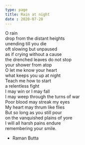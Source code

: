 ```yaml
---
type: page
title: Rain at night
date : 2020-07-20
---
```

O rain<br>
drop from the distant heights<br>
unending till you die<br>
oft slowing but unpaused<br>
as if crying without a cause<br>
the drenched leaves do not stop<br>
your shower from atop<br>
O let me know your heart<br>
what keeps you up at night<br>
Teach me how to start<br>
a relentless fight<br>
I may win or I may fall<br>
I may weep through the turns of war<br>
Poor blood may streak my eyes<br>
My heart may thrum like flies<br>
But so long as you still pour<br>
on the vanquished plains of yore<br>
I will all harsh pains endure<br>
remembering your smile.<br>
- Raman Butta

